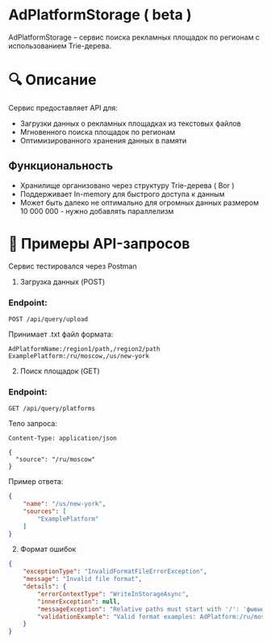 # AdPlatformStorage ( beta )

AdPlatformStorage – сервис поиска рекламных площадок по регионам с использованием Trie-дерева.

# 🔍 Описание

Сервис предоставляет API для:

- Загрузки данных о рекламных площадках из текстовых файлов
- Мгновенного поиска площадок по регионам
- Оптимизированного хранения данных в памяти

## Функциональность

- Хранилище организовано через структуру Trie-дерева ( Bor )
- Поддерживает In-memory для быстрого доступа к данным
- Может быть далеко не оптимально для огромных данных размером 10 000 000 - нужно добавлять параллелизм

# 📌 Примеры API-запросов

Сервис тестировался через Postman

1. Загрузка данных (POST)

### Endpoint:

```POST /api/query/upload```

Принимает .txt файл формата:

```
AdPlatformName:/region1/path,/region2/path
ExamplePlatform:/ru/moscow,/us/new-york
```

2. Поиск площадок (GET)

### Endpoint:

```GET /api/query/platforms```

Тело запроса:

```http
Content-Type: application/json

{
  "source": "/ru/moscow"
}
```

Пример ответа:

```JSON
{
    "name": "/us/new-york",
    "sources": [
        "ExamplePlatform"
    ]
}
```

2. Формат ошибок

```JSON
{
    "exceptionType": "InvalidFormatFileErrorException",
    "message": "Invalid file format",
    "details": {
        "errorContextType": "WriteInStorageAsync",
        "innerException": null,
        "messageException": "Relative paths must start with '/': 'фывыфвф/us/new-york'",
        "validationExample": "Valid format examples: AdPlatform:/ru/moscow ; Campaign_123:/ny/summer-sale,/la/fall-offer ; Test:/lon/price?id=123"
    }
}
```




